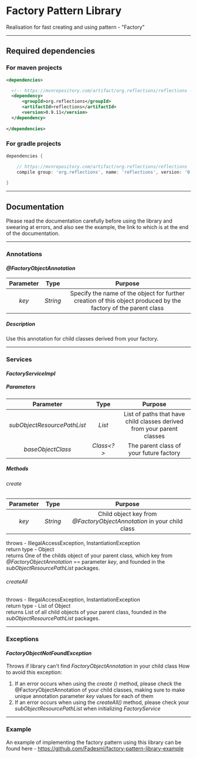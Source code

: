 # Factory Pattern Library
Realisation for fast creating and using pattern - "Factory"
____

## Required dependencies
### For maven projects
```xml
<dependencies>

  <!-- https://mvnrepository.com/artifact/org.reflections/reflections -->
  <dependency>
      <groupId>org.reflections</groupId>
      <artifactId>reflections</artifactId>
      <version>0.9.11</version>
  </dependency>
  
</dependencies>
```

### For gradle projects
```gradle
dependencies {

    // https://mvnrepository.com/artifact/org.reflections/reflections
    compile group: 'org.reflections', name: 'reflections', version: '0.9.11'
    
}
```
____

## Documentation
Please read the documentation carefully before using the library and swearing at errors, and also see the example, the link to which is at the end of the documentation.
____
### Annotations
#### *@FactoryObjectAnnotation*
| Parameter | Type | Purpose |
|:----------------:|:---------:|:----------------:|
| *key* | *String* | Specify the name of the object for further creation of this object produced by the factory of the parent class |
##### Description
Use this annotation for child classes derived from your factory.
____

### Services
#### *FactoryServiceImpl*
##### Parameters
| Parameter | Type | Purpose |
|:----------------:|:---------:|:----------------:|
| *subObjectResourcePathList* | *List<String>* | List of paths that have child classes derived from your parent classes |
| *baseObjectClass* | *Class<?>* | The parent class of your future factory |
##### Methods
###### *create*
| Parameter | Type | Purpose |
|:----------------:|:---------:|:----------------:|
| *key* | *String* | Child object key from *@FactoryObjectAnnotation* in your child class |

throws - IllegalAccessException, InstantiationException  
return type - Object  
returns One of the childs object of your parent class, which key from *@FactoryObjectAnnotation* == parameter *key*, and founded in the *subObjectResourcePathList* packages.

###### *createAll*
throws - IllegalAccessException, InstantiationException  
return type - List of Object  
returns List of all child objects of your parent class, founded in the *subObjectResourcePathList* packages.
____

### Exceptions
#### *FactoryObjectNotFoundException*
Throws if library can't find *FactoryObjectAnnotation* in your child class
How to avoid this exception:
1. If an error occurs when using the *create ()* method, please check the @FactoryObjectAnnotation of your child classes, making sure to make unique annotation parameter *key* values for each of them
2. If an error occurs when using the *createAll()* method, please check your *subObjectResourcePathList* when initializing *FactoryService*
____
### Example
An example of implementing the factory pattern using this library can be found here - https://github.com/Fadesml/factory-pattern-library-example